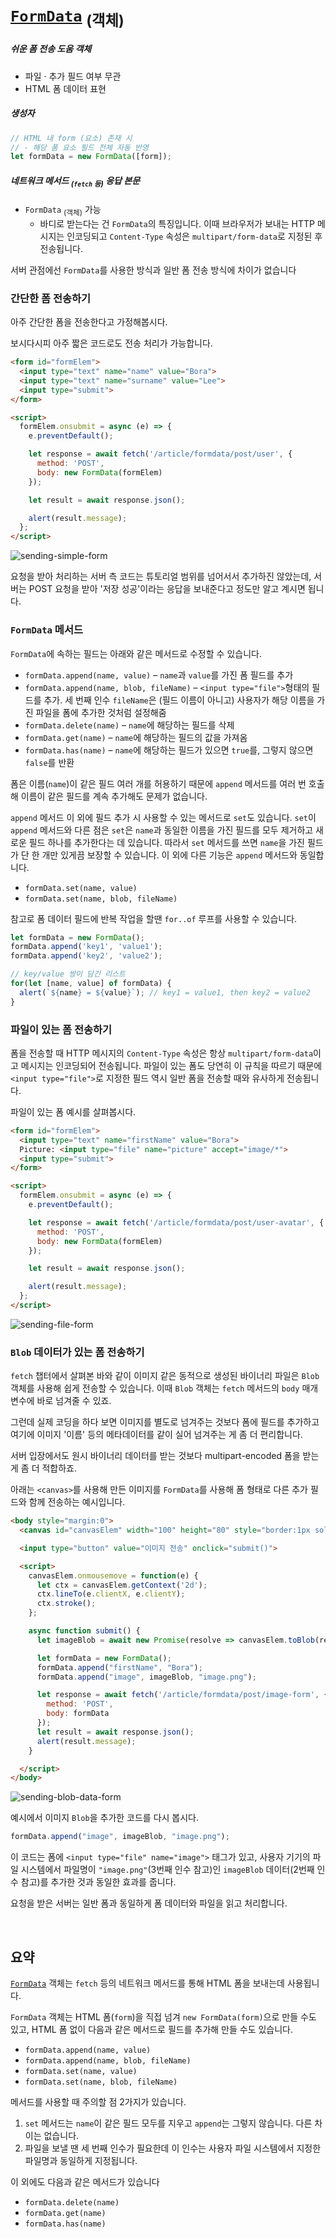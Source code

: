 [`FormData`](https://xhr.spec.whatwg.org/#interface-formdata) <sub>(객체)</sub>
============================

##### 쉬운 폼 전송 도움 객체
- 파일 · 추가 필드 여부 무관
- HTML 폼 데이터 표현

##### 생성자
```javascript
// HTML 내 form (요소) 존재 시
// - 해당 폼 요소 필드 전체 자동 반영
let formData = new FormData([form]);
```

##### 네트워크 메서드 <sub>(`fetch` 등)</sub> 응답 본문
- `FormData` <sub>(객체)</sub> 가능
  - 바디로 받는다는 건 `FormData`의 특징입니다. 이때 브라우저가 보내는 HTTP 메시지는 인코딩되고 `Content-Type` 속성은 `multipart/form-data`로 지정된 후 전송됩니다.

서버 관점에선 `FormData`를 사용한 방식과 일반 폼 전송 방식에 차이가 없습니다

### 간단한 폼 전송하기
아주 간단한 폼을 전송한다고 가정해봅시다.

보시다시피 아주 짧은 코드로도 전송 처리가 가능합니다.
```html
<form id="formElem">
  <input type="text" name="name" value="Bora">
  <input type="text" name="surname" value="Lee">
  <input type="submit">
</form>

<script>
  formElem.onsubmit = async (e) => {
    e.preventDefault();

    let response = await fetch('/article/formdata/post/user', {
      method: 'POST',
      body: new FormData(formElem)
    });

    let result = await response.json();

    alert(result.message);
  };
</script>
```

![sending-simple-form](../../images/03/03/02/sending-simple-form.png)

요청을 받아 처리하는 서버 측 코드는 튜토리얼 범위를 넘어서서 추가하진 않았는데, 서버는 POST 요청을 받아 '저장 성공'이라는 응답을 보내준다고 정도만 알고 계시면 됩니다.

### `FormData` 메서드
`FormData`에 속하는 필드는 아래와 같은 메서드로 수정할 수 있습니다.
- `formData.append(name, value)` – `name`과 `value`를 가진 폼 필드를 추가
- `formData.append(name, blob, fileName)` – `<input type="file">`형태의 필드를 추가. 세 번째 인수 `fileName`은 (필드 이름이 아니고) 사용자가 해당 이름을 가진 파일을 폼에 추가한 것처럼 설정해줌
- `formData.delete(name)` – `name`에 해당하는 필드를 삭제
- `formData.get(name)` – `name`에 해당하는 필드의 값을 가져옴
- `formData.has(name)` – `name`에 해당하는 필드가 있으면 `true`를, 그렇지 않으면 `false`를 반환

폼은 이름(`name`)이 같은 필드 여러 개를 허용하기 때문에 `append` 메서드를 여러 번 호출해 이름이 같은 필드를 계속 추가해도 문제가 없습니다.

`append` 메서드 이 외에 필드 추가 시 사용할 수 있는 메서드로 `set`도 있습니다. `set`이 `append` 메서드와 다른 점은 `set`은 `name`과 동일한 이름을 가진 필드를 모두 제거하고 새로운 필드 하나를 추가한다는 데 있습니다. 따라서 `set` 메서드를 쓰면 `name`을 가진 필드가 단 한 개만 있게끔 보장할 수 있습니다. 이 외에 다른 기능은 `append` 메서드와 동일합니다.
- `formData.set(name, value)`
- `formData.set(name, blob, fileName)`

참고로 폼 데이터 필드에 반복 작업을 할땐 `for..of` 루프를 사용할 수 있습니다.
```javascript
let formData = new FormData();
formData.append('key1', 'value1');
formData.append('key2', 'value2');

// key/value 쌍이 담긴 리스트
for(let [name, value] of formData) {
  alert(`${name} = ${value}`); // key1 = value1, then key2 = value2
}
```

### 파일이 있는 폼 전송하기
폼을 전송할 때 HTTP 메시지의 `Content-Type` 속성은 항상 `multipart/form-data`이고 메시지는 인코딩되어 전송됩니다. 파일이 있는 폼도 당연히 이 규칙을 따르기 때문에 `<input type="file">`로 지정한 필드 역시 일반 폼을 전송할 때와 유사하게 전송됩니다.

파일이 있는 폼 예시를 살펴봅시다.
```html
<form id="formElem">
  <input type="text" name="firstName" value="Bora">
  Picture: <input type="file" name="picture" accept="image/*">
  <input type="submit">
</form>

<script>
  formElem.onsubmit = async (e) => {
    e.preventDefault();

    let response = await fetch('/article/formdata/post/user-avatar', {
      method: 'POST',
      body: new FormData(formElem)
    });

    let result = await response.json();

    alert(result.message);
  };
</script>
```

![sending-file-form](../../images/03/03/02/sending-file-form.png)

### `Blob` 데이터가 있는 폼 전송하기
`fetch` 챕터에서 살펴본 바와 같이 이미지 같은 동적으로 생성된 바이너리 파일은 `Blob` 객체를 사용해 쉽게 전송할 수 있습니다. 이때 `Blob` 객체는 `fetch` 메서드의 `body` 매개변수에 바로 넘겨줄 수 있죠.

그런데 실제 코딩을 하다 보면 이미지를 별도로 넘겨주는 것보다 폼에 필드를 추가하고 여기에 이미지 '이름' 등의 메타데이터를 같이 실어 넘겨주는 게 좀 더 편리합니다.

서버 입장에서도 원시 바이너리 데이터를 받는 것보다 multipart-encoded 폼을 받는 게 좀 더 적합하죠.

아래는 `<canvas>`를 사용해 만든 이미지를 `FormData`를 사용해 폼 형태로 다른 추가 필드와 함께 전송하는 예시입니다.
```html
<body style="margin:0">
  <canvas id="canvasElem" width="100" height="80" style="border:1px solid"></canvas>

  <input type="button" value="이미지 전송" onclick="submit()">

  <script>
    canvasElem.onmousemove = function(e) {
      let ctx = canvasElem.getContext('2d');
      ctx.lineTo(e.clientX, e.clientY);
      ctx.stroke();
    };

    async function submit() {
      let imageBlob = await new Promise(resolve => canvasElem.toBlob(resolve, 'image/png'));

      let formData = new FormData();
      formData.append("firstName", "Bora");
      formData.append("image", imageBlob, "image.png");

      let response = await fetch('/article/formdata/post/image-form', {
        method: 'POST',
        body: formData
      });
      let result = await response.json();
      alert(result.message);
    }

  </script>
</body>
```

![sending-blob-data-form](../../images/03/03/02/sending-blob-data-form.png)

예시에서 이미지 `Blob`을 추가한 코드를 다시 봅시다.
```javascript
formData.append("image", imageBlob, "image.png");
```

이 코드는 폼에 `<input type="file" name="image">` 태그가 있고, 사용자 기기의 파일 시스템에서 파일명이 `"image.png"`(3번째 인수 참고)인 `imageBlob` 데이터(2번째 인수 참고)를 추가한 것과 동일한 효과를 줍니다.

요청을 받은 서버는 일반 폼과 동일하게 폼 데이터와 파일을 읽고 처리합니다.

<br />

## 요약
[`FormData`](https://xhr.spec.whatwg.org/#interface-formdata) 객체는 `fetch` 등의 네트워크 메서드를 통해 HTML 폼을 보내는데 사용됩니다.

`FormData` 객체는 HTML 폼(`form`)을 직접 넘겨 `new FormData(form)`으로 만들 수도 있고, HTML 폼 없이 다음과 같은 메서드로 필드를 추가해 만들 수도 있습니다.
- `formData.append(name, value)`
- `formData.append(name, blob, fileName)`
- `formData.set(name, value)`
- `formData.set(name, blob, fileName)`

메서드를 사용할 때 주의할 점 2가지가 있습니다.
1. `set` 메서드는 `name`이 같은 필드 모두를 지우고 `append`는 그렇지 않습니다. 다른 차이는 없습니다.
2. 파일을 보낼 땐 세 번째 인수가 필요한데 이 인수는 사용자 파일 시스템에서 지정한 파일명과 동일하게 지정됩니다.

이 외에도 다음과 같은 메서드가 있습니다
- `formData.delete(name)`
- `formData.get(name)`
- `formData.has(name)`
